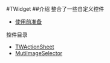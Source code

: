#TWidget
##介绍
整合了一些自定义控件

* [使用前准备](zhunbei.md)

控件目录

* [TWActionSheet](TWActionSheet.md)
* [MutiImageSelector](MutiImageSelector.md)


